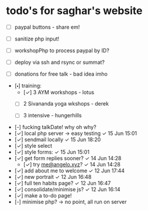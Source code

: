# todo's for saghar's website


  * [ ] paypal buttons - share em!
  * [ ] sanitize php input!
  * [ ] workshopPhp to process paypal by ID?

  * [ ] deploy via ssh and rsync or summat?
  * [ ] donations for free talk - bad idea imho

  * [🞄] training:
    * [✓] 3 AYM workshops - lotus
    * [ ] 2 Sivananda yoga wkshops - derek
    * [ ] 3 intensive - hungerhills


  * [-] fucking talkDate! why oh why?
  * [✓] local php server → easy testing ✓ 15 Jun 15:01
  * [✓] sendmail locally ✓ 15 Jun 18:20
  * [✓] style select
  * [✓] style forms: ✓ 15 Jun 15:01
  * [✓] get form replies sooner? ✓ 14 Jun 14:28
    * [✓] try me@angelo.xyz? ✓ 14 Jun 14:28
  * [✓] add about me to welcome ✓ 12 Jun 17:44
  * [✓] new portrait ✓ 12 Jun 16:48
  * [✓] full ten habits page? ✓ 12 Jun 16:47
  * [✓] consolidate/minimise js? ✓ 12 Jun 16:14
  * [✓] make a to-do page!
  * [-] minimise php? → no point, all run on server
